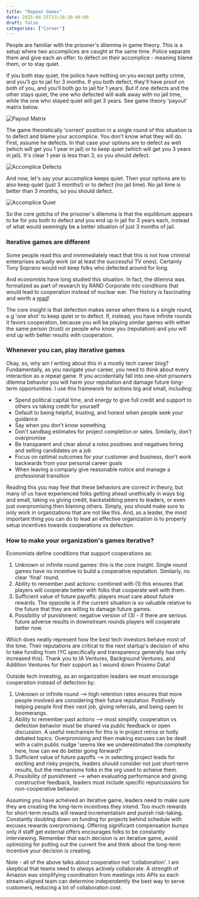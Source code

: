 ```yaml
---
title: "Repeat Games"
date: 2025-04-25T13:18:39-04:00
draft: false
categories: ["Career"]
---
```


People are familiar with the prisoner's dilemma in game theory. This is a setup where two accomplices are caught at the same time. Police separate them and give each an offer: to defect on their accomplice - meaning blame them, or to stay quiet. 

If you both stay quiet, the police have nothing on you except petty crime, and you'll go to jail for 3 months. If you both defect, they'll have proof on both of you, and you'll both go to jail for 1 years. But if one defects and the other stays quiet, the one who defected will walk away with no jail time, while the one who stayed quiet will get 3 years. See game theory 'payout' matrix below.

![Payout Matrix](/images/repeat-games-payout.png)

The game theoretically 'correct' position in a single round of this situation is to defect and blame your accomplice. You don't know what they will do. First, assume he defects. In that case your options are to defect as well (which will get you 1 year in jail) or to keep quiet (which will get you 3 years in jail). It's clear 1 year is less than 3, so you should defect.

![Accomplice Defects](/images/accomplice-defects.png)

And now, let's say your accomplice keeps quiet. Then your options are to also keep quiet (just 3 months!) or to defect (no jail time). No jail time is better than 3 months, so you should defect. 

![Accomplice Quiet](/images/accomplice-quiet.png)

So the core gotcha of the prisoner's dilemma is that the equilibrium appears to be for you both to defect and you end up in jail for 3 years each, instead of what would seemingly be a better situation of just 3 months of jail. 

### Iterative games are different

Some people read this and immmediately react that this is not how criminal enterprises actually work (or at least the successful TV ones). Certainly Tony Soprano would not keep folks who defected around for long. 

And economists have long studied this situation. In fact, the dilemna was formalized as part of research by RAND Corporate into conditions that would lead to cooperation instead of nuclear war. The history is fascinating and worth a [read](https://plato.stanford.edu/entries/prisoner-dilemma/)! 

The core insight is that defection makes sense when there is a single round, e.g 'one shot' to keep quiet or to defect. If, instead, you have infinite rounds it favors cooperation, because you will be playing similar games with either the same person (trust) or people who know you (reputation) and you will end up with better results with cooperation. 


### Whenever you can, play iterative games

Okay, so, why am I writing about this in a mostly tech career blog? Fundamentally, as you navigate your career, you need to think about every interaction as a repeat game. If you accidentally fall into one-shot prisoners dilemna behavior you will harm your reputation and damage future long-term opportunities. I use this framework for actions big and small, including:

* Spend political capital time, and energy to give full credit and support to others vs taking credit for yourself
* Default to being helpful, trusting, and honest when people seek your guidance
* Say when you don't know something
* Don't sandbag estimates for project completion or sales. Similarly, don't overpromise
* Be transparent and clear about a roles positives and negatives hiring and selling candidates on a job
* Focus on optimal outcomes for your customer and business, don't work backwards from your personal career goals
* When leaving a company give reasonable notice and manage a professional transition

Reading this you may feel that these behaviors are correct in theory, but many of us have experienced folks getting ahead unethically in ways big and small, taking vs giving credit, backstabbing peers to leaders, or even just overpromising then blaming others. Simply, you should make sure to only work in organizations that are not like this. And, as a leader, the most important thing you can do to lead an effective organization is to properly setup incentives towards cooperations vs defection.

### How to make your organization's games iterative?

Economists define conditions that support cooperations as:
1. Unknown or infinite round games: this is the core insight. Single round games have no incentive to build a cooperative reputation. Similarly, no clear 'final' round. 
2. Ability to remember past actions: combined with (1) this ensures that players will cooperate better with folks that cooperate well with them.
3. Sufficient value of future payoffs: players must care about future rewards. The opposite is if the current situation is so valuable relative to the future that they are willing to damage future games. 
4. Possibility of punishment: negative version of (3) - if there are serious future adverse results in downstream rounds players will cooperate better now.

Which does neatly represent how the best tech investors behave most of the time. Their reputations are critical to the next startup's decision of who to take funding from (YC specifically and transparency generally has only increased this). Thank you to IA Ventures, Background Ventures, and Addition Ventures for their support as I wound down Proximo Data! 

Outside tech investing, as an organization leaders we must encourage cooperation instead of defection by:
1. Unknown or infinite round --> high retention rates ensures that more people involved are considering their future reputation. Positively helping people find their next job, giving referrals, and being open to boomerangs. 
2. Ability to remember past actions --> most simplify, cooperation vs defection behavior must be shared via public feedback or open discussion. A useful mechanism for this is in project retros or hotly debated topics. Overpromising and then making excuses can be dealt with a calm public nudge 'seems like we underestimated the complexity here, how can we do better going forward?'
3. Sufficient value of future payoffs --> in selecting project leads for exciting and risky projects, leaders should consider not just short-term results, but the mechanisms folks in the org used to acheive them. 
4. Possibility of punishment --> when evaluating performance and giving constructive feedback, leaders must include specific repurcussions for non-cooperative behavior. 

Assuming you have acheived an iterative game, leaders need to make sure they are creating the long-term incentives they intend. Too much rewards for short-term results will reward incrementalism and punish risk-taking. Constantly doubling down on funding for projects behind schedule with excuses rewards overpromising. Offering significant compensation bumps only if staff get external offers encourages folks to be constantly interviewing. Remember that each decision is an iterative game, avoid optimizing for putting out the current fire and think about the long-term incentive your decision is creating. 

Note - all of the above talks about cooperation not 'collaboration'. I am skeptical that teams need to _always_ actively collaborate. A strength of Amazon was simplifying coordination from meetings into APIs so each stream-aligned team can determine independently the best way to serve customers, reducing a lot of collaboration cost. 